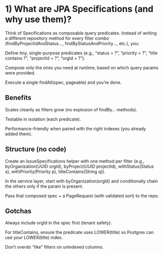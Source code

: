 # 1) What are JPA Specifications (and why use them)?

Think of Specifications as composable query predicates. Instead of writing a different repository method for every filter combo (findByProjectIdAndStatus…, findByStatusAndPriority…, etc.), you:

Define tiny, single-purpose predicates (e.g., “status = ?”, “priority = ?”, “title contains ?”, “projectId = ?”, “orgId = ?”).

Compose only the ones you need at runtime, based on which query params were provided.

Execute a single findAll(spec, pageable) and you’re done.

## Benefits

Scales cleanly as filters grow (no explosion of findBy… methods).

Testable in isolation (each predicate).

Performance-friendly when paired with the right indexes (you already added them).

## Structure (no code)

Create an IssueSpecifications helper with one method per filter (e.g., byOrganization(UUID orgId), byProject(UUID projectId), withStatus(Status s), withPriority(Priority p), titleContains(String q)).

In the service layer, start with byOrganization(orgId) and conditionally chain the others only if the param is present.

Pass that composed spec + a PageRequest (with validated sort) to the repo.

## Gotchas

Always include orgId in the spec first (tenant safety).

For titleContains, ensure the predicate uses LOWER(title) so Postgres can use your LOWER(title) index.

Don’t overdo “like” filters on unindexed columns.